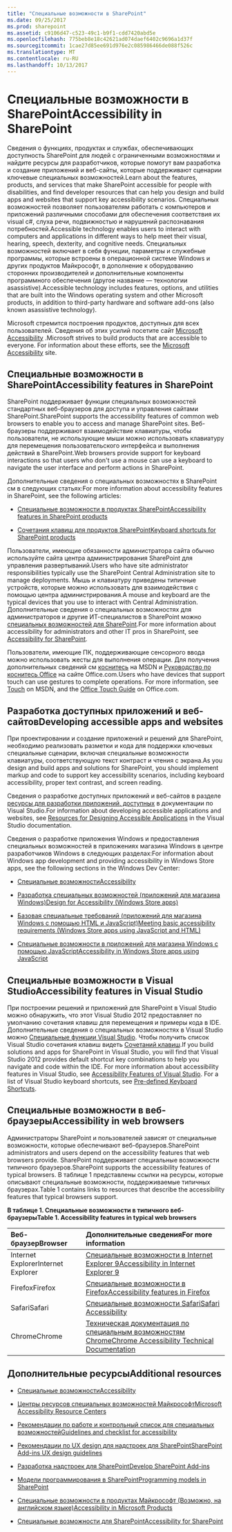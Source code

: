 ```yaml
---
title: "Специальные возможности в SharePoint"
ms.date: 09/25/2017
ms.prod: sharepoint
ms.assetid: c9106d47-c523-49c1-b9f1-cdd7420abd5e
ms.openlocfilehash: 775beb8e18c42621ad074daef6402c9696a1d37f
ms.sourcegitcommit: 1cae27d85ee691d976e2c085986466de088f526c
ms.translationtype: MT
ms.contentlocale: ru-RU
ms.lasthandoff: 10/13/2017
---
```

# <a name="accessibility-in-sharepoint"></a><span data-ttu-id="875b4-102">Специальные возможности в SharePoint</span><span class="sxs-lookup"><span data-stu-id="875b4-102">Accessibility in SharePoint</span></span>
<span data-ttu-id="875b4-103">Сведения о функциях, продуктах и службах, обеспечивающих доступность SharePoint для людей с ограниченными возможностями и найдите ресурсы для разработчиков, которые помогут вам разработка и создание приложений и веб-сайты, которые поддерживают сценарии ключевые специальных возможностей.</span><span class="sxs-lookup"><span data-stu-id="875b4-103">Learn about the features, products, and services that make SharePoint accessible for people with disabilities, and find developer resources that can help you design and build apps and websites that support key accessibility scenarios.</span></span>
<span data-ttu-id="875b4-104">Специальных возможностей позволяет пользователям работать с компьютеров и приложений различными способами для обеспечения соответствия их visual c#, слуха речи, подвижностью и нарушений распознавания потребностей.</span><span class="sxs-lookup"><span data-stu-id="875b4-104">Accessible technology enables users to interact with computers and applications in different ways to help meet their visual, hearing, speech, dexterity, and cognitive needs.</span></span> <span data-ttu-id="875b4-105">Специальных возможностей включает в себя функции, параметры и служебные программы, которые встроены в операционной системе Windows и других продуктов Майкрософт, в дополнение к оборудованию сторонних производителей и дополнительные компоненты программного обеспечения (другое название — технологии asassistive).</span><span class="sxs-lookup"><span data-stu-id="875b4-105">Accessible technology includes features, options, and utilities that are built into the Windows operating system and other Microsoft products, in addition to third-party hardware and software add-ons (also known asassistive technology).</span></span>
  
    
    

<span data-ttu-id="875b4-p102">Microsoft стремится построения продуктов, доступных для всех пользователей. Сведения об этих усилий посетите сайт  [Microsoft Accessibility](http://www.microsoft.com/enable/default.aspx) .</span><span class="sxs-lookup"><span data-stu-id="875b4-p102">Microsoft strives to build products that are accessible to everyone. For information about these efforts, see the  [Microsoft Accessibility](http://www.microsoft.com/enable/default.aspx) site.</span></span>
## <a name="accessibility-features-in-sharepoint"></a><span data-ttu-id="875b4-108">Специальные возможности в SharePoint</span><span class="sxs-lookup"><span data-stu-id="875b4-108">Accessibility features in SharePoint</span></span>
<span data-ttu-id="875b4-109"><a name="bkmk_AccessibilitySP2013"> </a></span><span class="sxs-lookup"><span data-stu-id="875b4-109"></span></span>

<span data-ttu-id="875b4-110">SharePoint поддерживает функции специальных возможностей стандартных веб-браузеров для доступа и управления сайтами SharePoint.</span><span class="sxs-lookup"><span data-stu-id="875b4-110">SharePoint supports the accessibility features of common web browsers to enable you to access and manage SharePoint sites.</span></span> <span data-ttu-id="875b4-111">Веб-браузеры поддерживают взаимодействие клавиатуры, чтобы пользователи, не использующие мыши можно использовать клавиатуру для перемещения пользовательского интерфейса и выполнения действий в SharePoint.</span><span class="sxs-lookup"><span data-stu-id="875b4-111">Web browsers provide support for keyboard interactions so that users who don't use a mouse can use a keyboard to navigate the user interface and perform actions in SharePoint.</span></span>
  
    
    
<span data-ttu-id="875b4-112">Дополнительные сведения о специальных возможностях в SharePoint см в следующих статьях:</span><span class="sxs-lookup"><span data-stu-id="875b4-112">For more information about accessibility features in SharePoint, see the following articles:</span></span>
  
    
    

-  [<span data-ttu-id="875b4-113">Специальные возможности в продуктах SharePoint</span><span class="sxs-lookup"><span data-stu-id="875b4-113">Accessibility features in SharePoint products</span></span>](http://office.microsoft.com/en-us/sharepoint-foundation-help/accessibility-features-in-sharepoint-products-HA102772892.aspx?CTT=1)
    
  
-  [<span data-ttu-id="875b4-114">Сочетания клавиш для продуктов SharePoint</span><span class="sxs-lookup"><span data-stu-id="875b4-114">Keyboard shortcuts for SharePoint products</span></span>](http://office.microsoft.com/en-us/sharepoint-foundation-help/keyboard-shortcuts-for-sharepoint-products-HA102772894.aspx?CTT=5&amp;origin=HA102772892)
    
  
<span data-ttu-id="875b4-115">Пользователи, имеющие обязанности администратора сайта обычно используйте сайта центра администрирования SharePoint для управления развертываний.</span><span class="sxs-lookup"><span data-stu-id="875b4-115">Users who have site administrator responsibilities typically use the SharePoint Central Administration site to manage deployments.</span></span> <span data-ttu-id="875b4-116">Мышь и клавиатуру приведены типичные устройств, которые можно использовать для взаимодействия с помощью центра администрирования.</span><span class="sxs-lookup"><span data-stu-id="875b4-116">A mouse and keyboard are the typical devices that you use to interact with Central Administration.</span></span> <span data-ttu-id="875b4-117">Дополнительные сведения о специальных возможностях для администраторов и другие ИТ-специалистов в SharePoint можно [специальных возможностей для SharePoint](http://technet.microsoft.com/ru-ru/library/jj219681.aspx).</span><span class="sxs-lookup"><span data-stu-id="875b4-117">For more information about accessibility for administrators and other IT pros in SharePoint, see  [Accessibility for SharePoint](http://technet.microsoft.com/ru-ru/library/jj219681.aspx).</span></span>
  
    
    
<span data-ttu-id="875b4-p105">Пользователи, имеющие ПК, поддерживающие сенсорного ввода можно использовать жесты для выполнения операции. Для получения дополнительных сведений см  [коснитесь](http://msdn.microsoft.com/ru-ru/library/windows/desktop/cc872774.aspx) на MSDN и [Руководство по коснитесь Office](http://office.microsoft.com/en-us/support/office-touch-guide-HA102823845.aspx) на сайте Office.com.</span><span class="sxs-lookup"><span data-stu-id="875b4-p105">Users who have devices that support touch can use gestures to complete operations. For more information, see  [Touch](http://msdn.microsoft.com/ru-ru/library/windows/desktop/cc872774.aspx) on MSDN, and the [Office Touch Guide](http://office.microsoft.com/en-us/support/office-touch-guide-HA102823845.aspx) on Office.com.</span></span>
  
    
    

## <a name="developing-accessible-apps-and-websites"></a><span data-ttu-id="875b4-120">Разработка доступных приложений и веб-сайтов</span><span class="sxs-lookup"><span data-stu-id="875b4-120">Developing accessible apps and websites</span></span>
<span data-ttu-id="875b4-121"><a name="bkmk_DevAccessibleApps"> </a></span><span class="sxs-lookup"><span data-stu-id="875b4-121"></span></span>

<span data-ttu-id="875b4-122">При проектировании и создание приложений и решений для SharePoint, необходимо реализовать разметки и кода для поддержки ключевых специальные сценарии, включая специальные возможности клавиатуры, соответствующую текст контраст и чтения с экрана.</span><span class="sxs-lookup"><span data-stu-id="875b4-122">As you design and build apps and solutions for SharePoint, you should implement markup and code to support key accessibility scenarios, including keyboard accessibility, proper text contrast, and screen reading.</span></span>
  
    
    
<span data-ttu-id="875b4-123">Сведения о разработке доступных приложений и веб-сайтов в разделе  [ресурсы для разработки приложений, доступных](http://msdn.microsoft.com/library/426bf023-bb34-43c4-9edb-c307191c8170%28Office.15%29.aspx) в документации по Visual Studio.</span><span class="sxs-lookup"><span data-stu-id="875b4-123">For information about developing accessible applications and websites, see  [Resources for Designing Accessible Applications](http://msdn.microsoft.com/library/426bf023-bb34-43c4-9edb-c307191c8170%28Office.15%29.aspx) in the Visual Studio documentation.</span></span>
  
    
    
<span data-ttu-id="875b4-124">Сведения о разработке приложения Windows и предоставления специальных возможностей в приложениях магазина Windows в центре разработчиков Windows в следующих разделах:</span><span class="sxs-lookup"><span data-stu-id="875b4-124">For information about Windows app development and providing accessibility in Windows Store apps, see the following sections in the Windows Dev Center:</span></span>
  
    
    

-  [<span data-ttu-id="875b4-125">Специальные возможности</span><span class="sxs-lookup"><span data-stu-id="875b4-125">Accessibility</span></span>](http://msdn.microsoft.com/en-us/windows/bb735024.aspx)
    
  
-  [<span data-ttu-id="875b4-126">Разработка специальных возможностей (приложений для магазина Windows)</span><span class="sxs-lookup"><span data-stu-id="875b4-126">Design for Accessibility (Windows Store apps)</span></span>](http://msdn.microsoft.com/ru-ru/library/windows/apps/hh700407.aspx)
    
  
-  [<span data-ttu-id="875b4-127">Базовая специальные требований (приложений для магазина Windows с помощью HTML и JavaScript)</span><span class="sxs-lookup"><span data-stu-id="875b4-127">Meeting basic accessibility requirements (Windows Store apps using JavaScript and HTML)</span></span>](http://msdn.microsoft.com/ru-ru/library/windows/apps/hh700338.aspx)
    
  
-  [<span data-ttu-id="875b4-128">Специальные возможности в приложений для магазина Windows с помощью JavaScript</span><span class="sxs-lookup"><span data-stu-id="875b4-128">Accessibility in Windows Store apps using JavaScript</span></span>](http://msdn.microsoft.com/ru-ru/library/windows/apps/hh452702.aspx)
    
  

## <a name="accessibility-features-in-visual-studio"></a><span data-ttu-id="875b4-129">Специальные возможности в Visual Studio</span><span class="sxs-lookup"><span data-stu-id="875b4-129">Accessibility features in Visual Studio</span></span>
<span data-ttu-id="875b4-130"><a name="bkmk_AccessVS"> </a></span><span class="sxs-lookup"><span data-stu-id="875b4-130"></span></span>

<span data-ttu-id="875b4-p106">При построении решений и приложений для SharePoint в Visual Studio можно обнаружить, что этот Visual Studio 2012 предоставляет по умолчанию сочетания клавиш для перемещения и примеры кода в IDE. Дополнительные сведения о специальных возможностях в Visual Studio можно  [Специальные функции Visual Studio](http://msdn.microsoft.com/library/aa1ada29-4d93-4bf0-af8b-03633fcb0fba%28Office.15%29.aspx). Чтобы получить список Visual Studio сочетания клавиш видеть  [Сочетаний клавиш](http://msdn.microsoft.com/library/c2c64648-00f8-4e48-a8a0-96c67cfd968c%28Office.15%29.aspx).</span><span class="sxs-lookup"><span data-stu-id="875b4-p106">If you build solutions and apps for SharePoint in Visual Studio, you will find that Visual Studio 2012 provides default shortcut key combinations to help you navigate and code within the IDE. For more information about accessibility features in Visual Studio, see  [Accessibility Features of Visual Studio](http://msdn.microsoft.com/library/aa1ada29-4d93-4bf0-af8b-03633fcb0fba%28Office.15%29.aspx). For a list of Visual Studio keyboard shortcuts, see  [Pre-defined Keyboard Shortcuts](http://msdn.microsoft.com/library/c2c64648-00f8-4e48-a8a0-96c67cfd968c%28Office.15%29.aspx).</span></span>
  
    
    

## <a name="accessibility-in-web-browsers"></a><span data-ttu-id="875b4-134">Специальные возможности в веб-браузеры</span><span class="sxs-lookup"><span data-stu-id="875b4-134">Accessibility in web browsers</span></span>
<span data-ttu-id="875b4-135"><a name="bkmk_AccessBrowsers"> </a></span><span class="sxs-lookup"><span data-stu-id="875b4-135"></span></span>

<span data-ttu-id="875b4-136">Администраторы SharePoint и пользователей зависят от специальные возможности, которые обеспечивают веб-браузеров.</span><span class="sxs-lookup"><span data-stu-id="875b4-136">SharePoint administrators and users depend on the accessibility features that web browsers provide.</span></span> <span data-ttu-id="875b4-137">SharePoint поддерживает специальные возможности типичного браузеров.</span><span class="sxs-lookup"><span data-stu-id="875b4-137">SharePoint supports the accessibility features of typical browsers.</span></span> <span data-ttu-id="875b4-138">В таблице 1 представлены ссылки на ресурсы, которые описывают специальные возможности, поддерживаемые типичных браузерах.</span><span class="sxs-lookup"><span data-stu-id="875b4-138">Table 1 contains links to resources that describe the accessibility features that typical browsers support.</span></span>
  
    
    

<span data-ttu-id="875b4-139">**В таблице 1. Специальные возможности в типичного веб-браузеры**</span><span class="sxs-lookup"><span data-stu-id="875b4-139">**Table 1. Accessibility features in typical web browsers**</span></span>


|<span data-ttu-id="875b4-140">**Веб-браузер**</span><span class="sxs-lookup"><span data-stu-id="875b4-140">**Browser**</span></span>|<span data-ttu-id="875b4-141">**Дополнительные сведения**</span><span class="sxs-lookup"><span data-stu-id="875b4-141">**For more information**</span></span>|
|:-----|:-----|
|<span data-ttu-id="875b4-142">Internet Explorer</span><span class="sxs-lookup"><span data-stu-id="875b4-142">Internet Explorer</span></span>  <br/> | [<span data-ttu-id="875b4-143">Специальные возможности в Internet Explorer 9</span><span class="sxs-lookup"><span data-stu-id="875b4-143">Accessibility in Internet Explorer 9</span></span>](http://www.microsoft.com/enable/products/ie9/default.aspx) <br/> |
|<span data-ttu-id="875b4-144">Firefox</span><span class="sxs-lookup"><span data-stu-id="875b4-144">Firefox</span></span>  <br/> | [<span data-ttu-id="875b4-145">Специальные возможности в Firefox</span><span class="sxs-lookup"><span data-stu-id="875b4-145">Accessibility features in Firefox</span></span>](http://go.microsoft.com/fwlink/p/?LinkId=275209) <br/> |
|<span data-ttu-id="875b4-146">Safari</span><span class="sxs-lookup"><span data-stu-id="875b4-146">Safari</span></span>  <br/> | [<span data-ttu-id="875b4-147">Специальные возможности Safari</span><span class="sxs-lookup"><span data-stu-id="875b4-147">Safari Accessibility</span></span>](http://go.microsoft.com/fwlink/p/?LinkId=275210) <br/> |
|<span data-ttu-id="875b4-148">Chrome</span><span class="sxs-lookup"><span data-stu-id="875b4-148">Chrome</span></span>  <br/> | [<span data-ttu-id="875b4-149">Техническая документация по специальным возможностям Chrome</span><span class="sxs-lookup"><span data-stu-id="875b4-149">Chrome Accessibility Technical Documentation</span></span>](http://go.microsoft.com/fwlink/p/?LinkId=275211) <br/> |
   

## <a name="additional-resources"></a><span data-ttu-id="875b4-150">Дополнительные ресурсы</span><span class="sxs-lookup"><span data-stu-id="875b4-150">Additional resources</span></span>
<span data-ttu-id="875b4-151"><a name="bk_addresources"> </a></span><span class="sxs-lookup"><span data-stu-id="875b4-151"></span></span>


-  [<span data-ttu-id="875b4-152">Специальные возможности</span><span class="sxs-lookup"><span data-stu-id="875b4-152">Accessibility</span></span>](http://msdn.microsoft.com/en-us/windows/bb735024.aspx)
    
  
-  [<span data-ttu-id="875b4-153">Центры ресурсов специальных возможностей Майкрософт</span><span class="sxs-lookup"><span data-stu-id="875b4-153">Microsoft Accessibility Resource Centers</span></span>](http://www.microsoft.com/enable/centers/)
    
  
-  [<span data-ttu-id="875b4-154">Рекомендации по работе и контрольный список для специальных возможностей</span><span class="sxs-lookup"><span data-stu-id="875b4-154">Guidelines and checklist for accessibility</span></span>](http://msdn.microsoft.com/ru-ru/library/windows/apps/hh700325.aspx)
    
  
-  [<span data-ttu-id="875b4-155">Рекомендации по UX design для надстроек для SharePoint</span><span class="sxs-lookup"><span data-stu-id="875b4-155">SharePoint Add-ins UX design guidelines</span></span>](http://msdn.microsoft.com/library/a4a8f53c-27d7-43dc-b6db-aa7b1f1c7d45%28Office.15%29.aspx)
    
  
-  [<span data-ttu-id="875b4-156">Разработка надстроек для SharePoint</span><span class="sxs-lookup"><span data-stu-id="875b4-156">Develop SharePoint Add-ins</span></span>](../sp-add-ins/sharepoint-add-ins.md)
    
  
-  [<span data-ttu-id="875b4-157">Модели программирования в SharePoint</span><span class="sxs-lookup"><span data-stu-id="875b4-157">Programming models in SharePoint</span></span>](programming-models-in-sharepoint.md)
    
  
-  [<span data-ttu-id="875b4-158">Специальные возможности в продуктах Майкрософт (Возможно, на английском языке)</span><span class="sxs-lookup"><span data-stu-id="875b4-158">Accessibility in Microsoft Products</span></span>](http://www.microsoft.com/enable/products/default.aspx)
    
  
-  [<span data-ttu-id="875b4-159">Специальные возможности для SharePoint</span><span class="sxs-lookup"><span data-stu-id="875b4-159">Accessibility for SharePoint</span></span>](http://technet.microsoft.com/ru-ru/library/jj219681.aspx)
    
  

